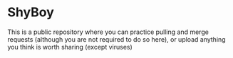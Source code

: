 # ShyBoy
This is a public repository where you can practice pulling and merge requests (although you are not required to do so here), or upload anything you think is worth sharing (except viruses)
